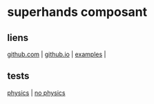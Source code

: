 # superhands composant

## liens
[github.com](https://github.com/wmurphyrd/aframe-super-hands-component) | 
[github.io](https://wmurphyrd.github.io/aframe-super-hands-component/) |
[examples](https://wmurphyrd.github.io/aframe-super-hands-component/examples/) |

## tests
[physics](https://eminet666.github.io/eminet_VR/x_test/superhands/0_exp_physics_handscontrol.html) |
[no physics](https://eminet666.github.io/eminet_VR/x_test/superhands/1_exp_nophysics_handscontrol.html)
